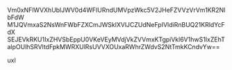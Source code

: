Vm0xNFlWVXhUblJWV0d4WFlURndUMVpzWkc5V2JHeFZVVzVrVm1KR2NIbFdW
M1JQVmxaS2NsWnFWbFZXCmJWSklXVlJCZUdNeFpIVldiRnBUQ21KRldYcFdX
SEJEVkRKU1IxZHVSbEppU0VKeVEyMVdjVkZVVmxKTgpiVkl6V1hwS1IxZEhT
alpOUlhSRVltdFpkMWRXUlRsUVVXOUxaRWhrZWdvS2NtTmkKCndvYw==

uxl